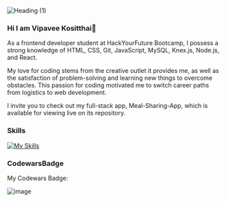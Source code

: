 
![Heading (1)](https://user-images.githubusercontent.com/94117213/234127857-b3b2e85d-0112-48c7-848b-c585d3b4bc76.png)

### Hi I am Vipavee Kositthai👋

As a frontend developer student at HackYourFuture Bootcamp, I possess a strong knowledge of HTML, CSS, Git, JavaScript, MySQL, Knex.js, Node.js, and React. 

My love for coding stems from the creative outlet it provides me, as well as the satisfaction of problem-solving and learning new things to overcome obstacles. This passion for coding motivated me to switch career paths from logistics to web development.

I invite you to check out my full-stack app, Meal-Sharing-App, which is available for viewing live on its repository.

### Skills 
[![My Skills](https://skillicons.dev/icons?i=react,js,css,bootstrap,html,nodejs,mysql,postman,git)](https://skillicons.dev)

### CodewarsBadge
My Codewars Badge:

![image](https://www.codewars.com/users/Kositthai/badges/large)
